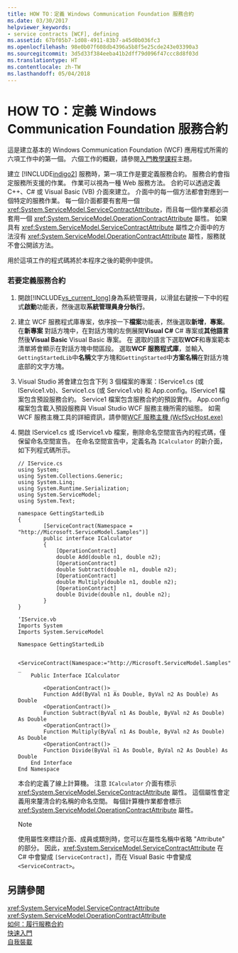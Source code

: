 ```yaml
---
title: HOW TO：定義 Windows Communication Foundation 服務合約
ms.date: 03/30/2017
helpviewer_keywords:
- service contracts [WCF], defining
ms.assetid: 67bf05b7-1d08-4911-83b7-a45d0b036fc3
ms.openlocfilehash: 98e0b07f608db4396a5b8f5e25cde243e03390a3
ms.sourcegitcommit: 3d5d33f384eeba41b2dff79d096f47ccc8d8f03d
ms.translationtype: HT
ms.contentlocale: zh-TW
ms.lasthandoff: 05/04/2018
---
```

# <a name="how-to-define-a-windows-communication-foundation-service-contract"></a>HOW TO：定義 Windows Communication Foundation 服務合約
這是建立基本的 Windows Communication Foundation (WCF) 應用程式所需的六項工作中的第一個。 六個工作的概觀，請參閱[入門教學課程](../../../docs/framework/wcf/getting-started-tutorial.md)主題。  
  
 建立 [!INCLUDE[indigo2](../../../includes/indigo2-md.md)] 服務時，第一項工作是要定義服務合約。 服務合約會指定服務所支援的作業。 作業可以視為一種 Web 服務方法。 合約可以透過定義 C++、C# 或 Visual Basic (VB) 介面來建立。 介面中的每一個方法都會對應到一個特定的服務作業。 每一個介面都要有套用一個 <xref:System.ServiceModel.ServiceContractAttribute>，而且每一個作業都必須套用一個 <xref:System.ServiceModel.OperationContractAttribute> 屬性。 如果具有 <xref:System.ServiceModel.ServiceContractAttribute> 屬性之介面中的方法沒有 <xref:System.ServiceModel.OperationContractAttribute> 屬性，服務就不會公開該方法。  
  
 用於這項工作的程式碼將於本程序之後的範例中提供。  
  
### <a name="to-define-a-service-contract"></a>若要定義服務合約  
  
1.  開啟[!INCLUDE[vs_current_long](../../../includes/vs-current-long-md.md)]身為系統管理員，以滑鼠右鍵按一下中的程式**啟動**功能表，然後選取**系統管理員身分執行**。  
  
2.  建立 WCF 服務程式庫專案，依序按一下**檔案**功能表，然後選取**新增**，**專案**。 在**新專案** 對話方塊中，在對話方塊的左側展開**Visual C#** C# 專案或**其他語言**然後**Visual Basic** Visual Basic 專案。 在 選取的語言下選取**WCF**和專案範本清單將會顯示在對話方塊中間區段。 選取**WCF 服務程式庫**，並輸入`GettingStartedLib`中**名稱**文字方塊和`GettingStarted`中**方案名稱**在對話方塊底部的文字方塊。  
  
3.  Visual Studio 將會建立包含下列 3 個檔案的專案：IService1.cs (或 IService1.vb)、Service1.cs (或 Service1.vb) 和 App.config。IService1 檔案包含預設服務合約。  Service1 檔案包含服務合約的預設實作。 App.config 檔案包含載入預設服務與 Visual Studio WCF 服務主機所需的組態。 如需 WCF 服務主機工具的詳細資訊，請參閱[WCF 服務主機 (WcfSvcHost.exe)](../../../docs/framework/wcf/wcf-service-host-wcfsvchost-exe.md)  
  
4.  開啟 IService1.cs 或 IService1.vb 檔案，刪除命名空間宣告內的程式碼，僅保留命名空間宣告。 在命名空間宣告中，定義名為 `ICalculator` 的新介面，如下列程式碼所示。  
  
    ```  
    // IService.cs  
    using System;  
    using System.Collections.Generic;  
    using System.Linq;  
    using System.Runtime.Serialization;  
    using System.ServiceModel;  
    using System.Text;  
  
    namespace GettingStartedLib  
    {  
            [ServiceContract(Namespace = "http://Microsoft.ServiceModel.Samples")]  
            public interface ICalculator  
            {  
                [OperationContract]  
                double Add(double n1, double n2);  
                [OperationContract]  
                double Subtract(double n1, double n2);  
                [OperationContract]  
                double Multiply(double n1, double n2);  
                [OperationContract]  
                double Divide(double n1, double n2);  
            }  
    }  
    ```  
  
    ```  
    ‘IService.vb  
    Imports System  
    Imports System.ServiceModel  
  
    Namespace GettingStartedLib  
  
        <ServiceContract(Namespace:="http://Microsoft.ServiceModel.Samples")> _  
        Public Interface ICalculator  
  
            <OperationContract()> _  
            Function Add(ByVal n1 As Double, ByVal n2 As Double) As Double  
            <OperationContract()> _  
            Function Subtract(ByVal n1 As Double, ByVal n2 As Double) As Double  
            <OperationContract()> _  
            Function Multiply(ByVal n1 As Double, ByVal n2 As Double) As Double  
            <OperationContract()> _  
            Function Divide(ByVal n1 As Double, ByVal n2 As Double) As Double  
        End Interface  
    End Namespace  
    ```  
  
     本合約定義了線上計算機。 注意 `ICalculator` 介面有標示 <xref:System.ServiceModel.ServiceContractAttribute> 屬性。 這個屬性會定義用來釐清合約名稱的命名空間。 每個計算機作業都會標示 <xref:System.ServiceModel.OperationContractAttribute> 屬性。  
  
    > [!NOTE]
    >  使用屬性來標註介面、成員或類別時，您可以在屬性名稱中省略 "Attribute" 的部分。 因此，<xref:System.ServiceModel.ServiceContractAttribute> 在 C# 中會變成 `[ServiceContract]`，而在 Visual Basic 中會變成 `<ServiceContract>`。  
  
## <a name="see-also"></a>另請參閱  
 <xref:System.ServiceModel.ServiceContractAttribute>  
 <xref:System.ServiceModel.OperationContractAttribute>  
 [如何：履行服務合約](../../../docs/framework/wcf/how-to-implement-a-wcf-contract.md)  
 [快速入門](../../../docs/framework/wcf/samples/getting-started-sample.md)  
 [自我裝載](../../../docs/framework/wcf/samples/self-host.md)
